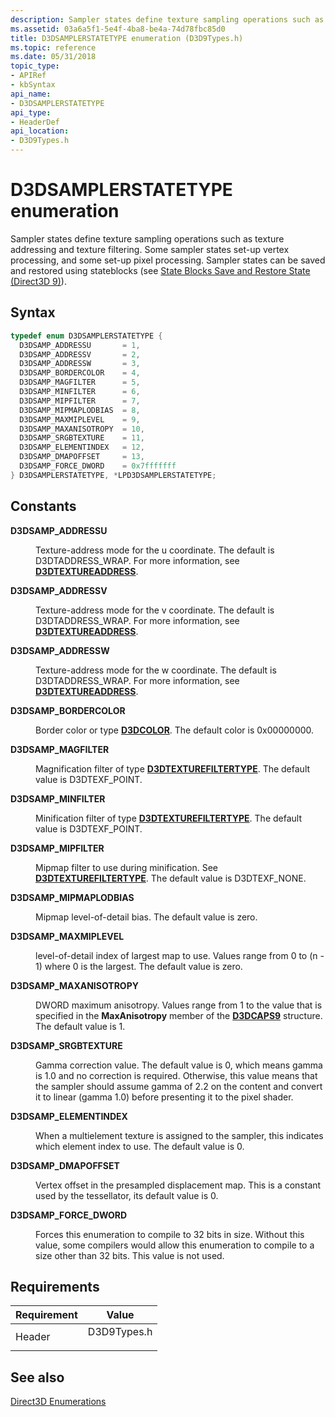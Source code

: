 ```yaml
---
description: Sampler states define texture sampling operations such as texture addressing and texture filtering.
ms.assetid: 03a6a5f1-5e4f-4ba8-be4a-74d78fbc85d0
title: D3DSAMPLERSTATETYPE enumeration (D3D9Types.h)
ms.topic: reference
ms.date: 05/31/2018
topic_type: 
- APIRef
- kbSyntax
api_name: 
- D3DSAMPLERSTATETYPE
api_type: 
- HeaderDef
api_location: 
- D3D9Types.h
---
```


# D3DSAMPLERSTATETYPE enumeration

Sampler states define texture sampling operations such as texture addressing and texture filtering. Some sampler states set-up vertex processing, and some set-up pixel processing. Sampler states can be saved and restored using stateblocks (see [State Blocks Save and Restore State (Direct3D 9)](state-blocks-save-and-restore-state.md)).

## Syntax


```C++
typedef enum D3DSAMPLERSTATETYPE { 
  D3DSAMP_ADDRESSU       = 1,
  D3DSAMP_ADDRESSV       = 2,
  D3DSAMP_ADDRESSW       = 3,
  D3DSAMP_BORDERCOLOR    = 4,
  D3DSAMP_MAGFILTER      = 5,
  D3DSAMP_MINFILTER      = 6,
  D3DSAMP_MIPFILTER      = 7,
  D3DSAMP_MIPMAPLODBIAS  = 8,
  D3DSAMP_MAXMIPLEVEL    = 9,
  D3DSAMP_MAXANISOTROPY  = 10,
  D3DSAMP_SRGBTEXTURE    = 11,
  D3DSAMP_ELEMENTINDEX   = 12,
  D3DSAMP_DMAPOFFSET     = 13,
  D3DSAMP_FORCE_DWORD    = 0x7fffffff
} D3DSAMPLERSTATETYPE, *LPD3DSAMPLERSTATETYPE;
```



## Constants

<dl> <dt>

<span id="D3DSAMP_ADDRESSU"></span><span id="d3dsamp_addressu"></span>**D3DSAMP\_ADDRESSU**
</dt> <dd>

Texture-address mode for the u coordinate. The default is D3DTADDRESS\_WRAP. For more information, see [**D3DTEXTUREADDRESS**](./d3dtextureaddress.md).

</dd> <dt>

<span id="D3DSAMP_ADDRESSV"></span><span id="d3dsamp_addressv"></span>**D3DSAMP\_ADDRESSV**
</dt> <dd>

Texture-address mode for the v coordinate. The default is D3DTADDRESS\_WRAP. For more information, see [**D3DTEXTUREADDRESS**](./d3dtextureaddress.md).

</dd> <dt>

<span id="D3DSAMP_ADDRESSW"></span><span id="d3dsamp_addressw"></span>**D3DSAMP\_ADDRESSW**
</dt> <dd>

Texture-address mode for the w coordinate. The default is D3DTADDRESS\_WRAP. For more information, see [**D3DTEXTUREADDRESS**](./d3dtextureaddress.md).

</dd> <dt>

<span id="D3DSAMP_BORDERCOLOR"></span><span id="d3dsamp_bordercolor"></span>**D3DSAMP\_BORDERCOLOR**
</dt> <dd>

Border color or type [**D3DCOLOR**](d3dcolor.md). The default color is 0x00000000.

</dd> <dt>

<span id="D3DSAMP_MAGFILTER"></span><span id="d3dsamp_magfilter"></span>**D3DSAMP\_MAGFILTER**
</dt> <dd>

Magnification filter of type [**D3DTEXTUREFILTERTYPE**](./d3dtexturefiltertype.md). The default value is D3DTEXF\_POINT.

</dd> <dt>

<span id="D3DSAMP_MINFILTER"></span><span id="d3dsamp_minfilter"></span>**D3DSAMP\_MINFILTER**
</dt> <dd>

Minification filter of type [**D3DTEXTUREFILTERTYPE**](./d3dtexturefiltertype.md). The default value is D3DTEXF\_POINT.

</dd> <dt>

<span id="D3DSAMP_MIPFILTER"></span><span id="d3dsamp_mipfilter"></span>**D3DSAMP\_MIPFILTER**
</dt> <dd>

Mipmap filter to use during minification. See [**D3DTEXTUREFILTERTYPE**](./d3dtexturefiltertype.md). The default value is D3DTEXF\_NONE.

</dd> <dt>

<span id="D3DSAMP_MIPMAPLODBIAS"></span><span id="d3dsamp_mipmaplodbias"></span>**D3DSAMP\_MIPMAPLODBIAS**
</dt> <dd>

Mipmap level-of-detail bias. The default value is zero.

</dd> <dt>

<span id="D3DSAMP_MAXMIPLEVEL"></span><span id="d3dsamp_maxmiplevel"></span>**D3DSAMP\_MAXMIPLEVEL**
</dt> <dd>

level-of-detail index of largest map to use. Values range from 0 to (n - 1) where 0 is the largest. The default value is zero.

</dd> <dt>

<span id="D3DSAMP_MAXANISOTROPY"></span><span id="d3dsamp_maxanisotropy"></span>**D3DSAMP\_MAXANISOTROPY**
</dt> <dd>

DWORD maximum anisotropy. Values range from 1 to the value that is specified in the **MaxAnisotropy** member of the [**D3DCAPS9**](/windows/desktop/api/D3D9Caps/ns-d3d9caps-d3dcaps9) structure. The default value is 1.

</dd> <dt>

<span id="D3DSAMP_SRGBTEXTURE"></span><span id="d3dsamp_srgbtexture"></span>**D3DSAMP\_SRGBTEXTURE**
</dt> <dd>

Gamma correction value. The default value is 0, which means gamma is 1.0 and no correction is required. Otherwise, this value means that the sampler should assume gamma of 2.2 on the content and convert it to linear (gamma 1.0) before presenting it to the pixel shader.

</dd> <dt>

<span id="D3DSAMP_ELEMENTINDEX"></span><span id="d3dsamp_elementindex"></span>**D3DSAMP\_ELEMENTINDEX**
</dt> <dd>

When a multielement texture is assigned to the sampler, this indicates which element index to use. The default value is 0.

</dd> <dt>

<span id="D3DSAMP_DMAPOFFSET"></span><span id="d3dsamp_dmapoffset"></span>**D3DSAMP\_DMAPOFFSET**
</dt> <dd>

Vertex offset in the presampled displacement map. This is a constant used by the tessellator, its default value is 0.

</dd> <dt>

<span id="D3DSAMP_FORCE_DWORD"></span><span id="d3dsamp_force_dword"></span>**D3DSAMP\_FORCE\_DWORD**
</dt> <dd>

Forces this enumeration to compile to 32 bits in size. Without this value, some compilers would allow this enumeration to compile to a size other than 32 bits. This value is not used.

</dd> </dl>

## Requirements



| Requirement | Value |
|-------------------|----------------------------------------------------------------------------------------|
| Header<br/> | <dl> <dt>D3D9Types.h</dt> </dl> |



## See also

<dl> <dt>

[Direct3D Enumerations](dx9-graphics-reference-d3d-enums.md)
</dt> </dl>

 

 
